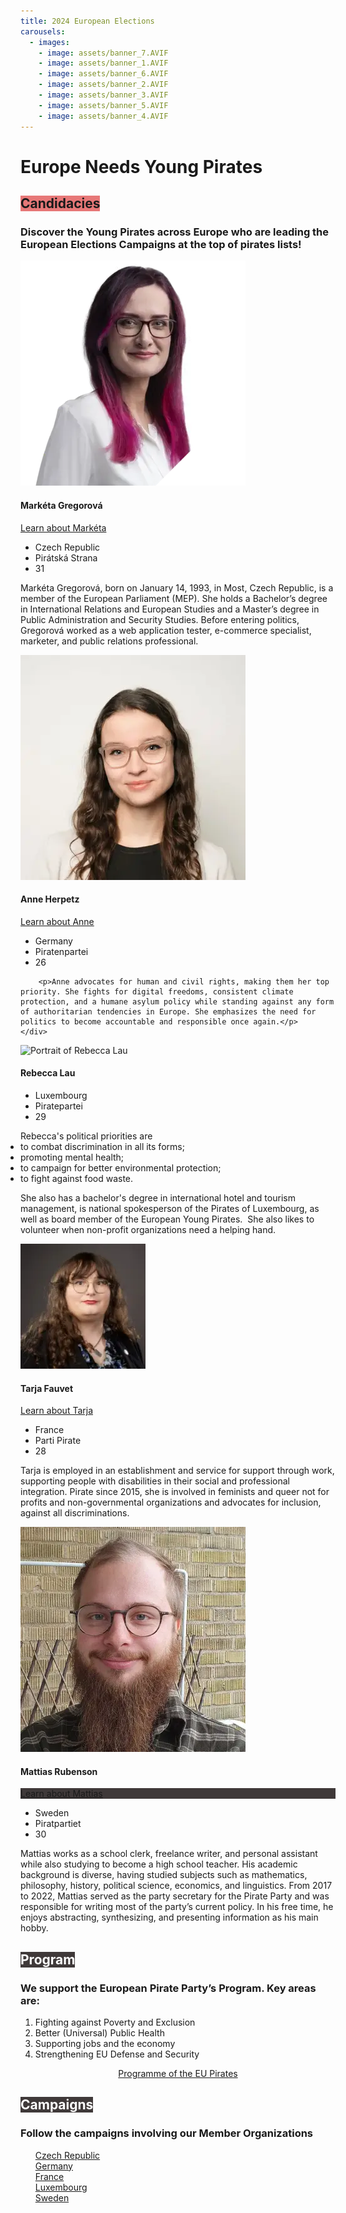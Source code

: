 ```yaml
---
title: 2024 European Elections
carousels:
  - images:
    - image: assets/banner_7.AVIF
    - image: assets/banner_1.AVIF
    - image: assets/banner_6.AVIF
    - image: assets/banner_2.AVIF
    - image: assets/banner_3.AVIF
    - image: assets/banner_5.AVIF
    - image: assets/banner_4.AVIF
---
```


<h1 id="europe-needs-young-pirates">Europe Needs Young Pirates</h1>

<h2><span class="color_box" style="background: #E77878">Candidacies</span></h2>

<h3>Discover the Young Pirates across Europe who are leading the European Elections Campaigns at the top of pirates lists!</h3>

<row class="candidate-profile">
    <img alt="Portrait of Markéta Gregorová" src="assets/marketka.webp"/>
    <div>
        <row>
            <h4>Markéta Gregorová</h4>
            <div class="more_button"><a href="https://eurovolby.pirati.cz/kandidati/marketa-gregorova/">Learn about Markéta</a></div>
        </row>
        <ul>
              <li>Czech Republic</li>
              <li>Pirátská Strana</li>
              <li>31</li>
        </ul>
        <p>Markéta Gregorová, born on January 14, 1993, in Most, Czech Republic, is a member of the European Parliament (MEP). She holds a Bachelor’s degree in International Relations and European Studies and a Master’s degree in Public Administration and Security Studies. Before entering politics, Gregorová worked as a web application tester, e-commerce specialist, marketer, and public relations professional.</p>
    </div>
</row>

<row class="candidate-profile">
    <img alt="Portrait of Anne Herpetz" src="assets/anne.webp"/>
    <div>
        <row>
            <h4>Anne Herpetz</h4>
            <div class="more_button"><a href="https://europa2024.piratenpartei.de/kandidaten/anne-herpertz/" >Learn about Anne</a></div>
        </row>
        <ul >
              <li>Germany</li>
              <li>Piratenpartei</li>
              <li>26</li>
        </ul>
        
        <p>Anne advocates for human and civil rights, making them her top priority. She fights for digital freedoms, consistent climate protection, and a humane asylum policy while standing against any form of authoritarian tendencies in Europe. She emphasizes the need for politics to become accountable and responsible once again.</p>
    </div>
</row>

<row class="candidate-profile">
    <img alt="Portrait of Rebecca Lau" src="assets/becky.avif"/>
    <div>
        <row>
            <h4>Rebecca Lau</h4>
        </row>
        <ul>
              <li>Luxembourg</li>
              <li>Piratepartei</li>
              <li>29</li>
        </ul>
Rebecca's political priorities are
<ul style="display:unset;list-style:unset">
<li>to combat discrimination in all its forms;</li>
<li>promoting mental health;</li>
<li>to campaign for better environmental protection;</li>
<li>to fight against food waste.  </li>
</ul>
<p>She also has a bachelor's degree in international hotel and tourism management, is national spokesperson of the Pirates of Luxembourg, as well as board member of the European Young Pirates.  She also likes to volunteer when non-profit organizations need a helping hand.</p>
        <p></p>
    </div>
</row>

<row class="candidate-profile">
    <img alt="Portrait of Tarja Fauvet" src="assets/tarja.webp"/>
    <div>
        <row>
        <h4>Tarja Fauvet </h4> 
        <div class="more_button"><a href="https://europeennes.partipirate.org/candidats.html">Learn about Tarja</a></div>
        </row>
        <ul>
              <li>France</li>
              <li>Parti Pirate</li>
              <li>28</li>
        </ul>
        <p>Tarja is employed in an establishment and service for support through work, supporting people with disabilities in their social and professional integration.
        Pirate since 2015, she is involved in feminists and queer not for profits and non-governmental organizations and advocates for inclusion, against all discriminations.</p>
    </div>
</row>

<row class="candidate-profile">
    <img alt="Portrait of Mattias Rubenson" src="assets/mattias.webp"/>
    <div>
        <row>
            <h4>Mattias Rubenson</h4> 
            <div class="more_button" style="background: #3F3939"><a href="https://piratpartiet.se/kandidater-till-eu-valet-2024/">Learn about Mattias</a></div>
        </row>
    <ul>
        <li>Sweden</li>
        <li>Piratpartiet</li>
        <li>30</li>
    </ul>
    <p>Mattias works as a school clerk, freelance writer, and personal assistant while also studying to become a high school teacher. His academic background is diverse, having studied subjects such as mathematics, philosophy, history, political science, economics, and linguistics. From 2017 to 2022, Mattias served as the party secretary for the Pirate Party and was responsible for writing most of the party’s current policy. In his free time, he enjoys abstracting, synthesizing, and presenting information as his main hobby.</p>
    </div>
</row>

<h2><span class="color_box" style="background: #3F3939;color:#fff">Program</span></h2>

<h3 id="we-support-the-european-pirate-partys-program-key-areas-are-">We support the European Pirate Party’s Program. Key areas are:</h3>

<ol class="horizontal_list">
  <li><div>Fighting against Poverty and Exclusion</div></li>
  <li><div>Better (Universal) Public Health      </div></li>
  <li><div>Supporting jobs and the economy       </div></li>
  <li><div>Strengthening EU Defense and Security </div></li>
</ol>

<p style="text-align:center"><a href="https://european-pirateparty.eu/programme/" class="more_button">Programme of the EU Pirates</a></p>

<h2><span class="color_box" style="background: #3F3939;color:#fff">Campaigns</span></h2>
<h3 id="follow-the-campaigns-involving-our-member-organizations">Follow the campaigns involving our Member Organizations</h3>

<ul class="horizontal_list" style="list-style:none">
    <li><div><a href="https://eurovolby.pirati.cz/">Czech Republic</a>              </div></li>
    <li><div><a href="https://europa2024.piratenpartei.de/">Germany</a>             </div></li>
    <li><div><a href="https://europeennes.partipirate.org/index.html">France</a>    </div></li>
    <li><div><a href="https://piraten.lu/eu2024/">Luxembourg</a>                    </div></li>
    <li><div><a href="https://piratpartiet.se/valmanifest-eu-valet-2024/">Sweden</a></div></li>
</ul>
